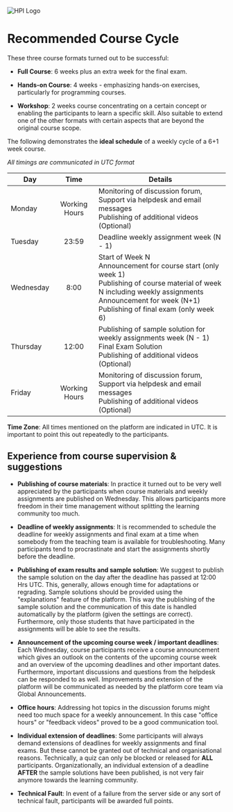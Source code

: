 ![HPI Logo](img/HPI_Logo.png)

# Recommended Course Cycle

These three course formats turned out to be successful:

- **Full Course**: 6 weeks plus an extra week for the final exam. 

- **Hands-on Course**: 4 weeks - emphasizing hands-on exercises, particularly for programming courses.

- **Workshop**: 2 weeks course concentrating on a certain concept or enabling the participants to learn a specific skill. Also suitable to extend one of the other formats with certain aspects that are beyond the original course scope.
 
The following demonstrates the **ideal schedule** of a weekly cycle of a 6+1 week course.


*All timings are communicated in UTC format*
<center>  

  | Day | Time | Details |
  |---|:---:|---|
  | Monday | Working Hours | Monitoring  of discussion forum, Support via helpdesk and email messages <br /> Publishing of additional videos (Optional)|
  | Tuesday | 23:59 | Deadline weekly assignment week (N - 1) |
  | Wednesday | 8:00 | Start of Week N <br /> Announcement for course start (only week 1) <br /> Publishing of course material of week N including weekly assignments <br /> Announcement for week (N+1) <br /> Publishing of final exam (only week 6) |
  | Thursday | 12:00 | Publishing of sample solution for weekly assignments week (N - 1) <br /> Final Exam Solution <br /> Publishing of additional videos (Optional)|
  | Friday | Working Hours | Monitoring  of discussion forum, Support via helpdesk and email messages <br /> Publishing of additional videos (Optional) |  

   </center>


**Time Zone**: All times mentioned on the platform are indicated in UTC. It is important to point this out repeatedly to the participants.
 
## Experience from course supervision & suggestions

- **Publishing of course materials**:
In practice it turned out to be very well appreciated by the participants when course materials and weekly assignments are published on Wednesday. This allows participants more freedom in their time management without splitting the learning community too much.

- **Deadline of weekly assignments**:
It is recommended to schedule the deadline for weekly assignments and final exam at a time when somebody from the teaching team is available for troubleshooting. Many participants tend to procrastinate and start the assignments shortly before the deadline. 

- **Publishing of exam results and sample solution**:
We suggest to publish the sample solution on the day after the deadline has passed at 12:00 Hrs UTC. This, generally, allows enough time for adaptations or regrading.
Sample solutions should be provided using the "explanations" feature of the platform.
This way the publishing of the sample solution and the communication of this date is handled automatically by the platform (given the settings are correct). Furthermore, only those students that have participated in the assignments will be able to see the results.

- **Announcement of the upcoming course week / important deadlines**:
Each Wednesday, course participants receive a course announcement which gives an outlook on the contents of the upcoming course week and an overview of the upcoming deadlines and other important dates. Furthermore, important discussions and questions from the helpdesk can be responded to as well.
Improvements and extension of the platform will be communicated as needed by the platform core team via Global Announcements.

- **Office hours**:
Addressing hot topics in the discussion forums might need too much space for a weekly announcement. In this case "office hours" or "feedback videos" proved to be a good communication tool.

- **Individual extension of deadlines**:
Some participants will always demand extensions of deadlines for weekly assignments and final exams. But these cannot be granted out of technical and organisational reasons. Technically, a quiz can only be blocked or released for **ALL** participants. Organizationally, an individual extension of a deadline **AFTER** the sample solutions have been published, is not very fair anymore towards the learning community. 

- **Technical Fault**: In event of a failure from the server side or any sort of technical fault, participants will be awarded full points.
